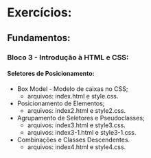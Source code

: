 # Exercícios:
## Fundamentos:
### Bloco 3 - Introdução à HTML e CSS:
#### Seletores de Posicionamento:
- Box Model - Modelo de caixas no CSS;
    - arquivos: index.html e style.css.
- Posicionamento de Elementos;
    - arquivos: index2.html e style2.css.
- Agrupamento de Seletores e Pseudoclasses;
    - arquivos: index3.html e style3.css.
    - arquivos: index3-1.html e style3-1.css.
- Combinações e Classes Descendentes.
    - arquivos: index4.html e style4.css.
